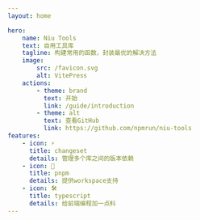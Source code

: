 ```yaml
---
layout: home

hero:
    name: Niu Tools
    text: 自用工具库
    tagline: 构建常用的函数，封装最优的解决方法
    image:
        src: /favicon.svg
        alt: VitePress
    actions:
        - theme: brand
          text: 开始
          link: /guide/introduction
        - theme: alt
          text: 查看GitHub
          link: https://github.com/npmrun/niu-tools
features:
    - icon: ⚡️
      title: changeset
      details: 管理多个库之间的版本依赖
    - icon: 🖖
      title: pnpm
      details: 提供workspace支持
    - icon: 🛠️
      title: typescript
      details: 给前端编程加一点料
---
```


<style>
    .VPFeatures.VPHomeFeatures .items .item{
        width: 100%;
        
    }
    @media (min-width: 640px){
        .VPFeatures.VPHomeFeatures .items .item{
            width: calc(100% / 2);
        }
    }
    @media (min-width: 768px){
        .VPFeatures.VPHomeFeatures .items .item{
            width: calc(100% / 3);
        }
    }
    :root {
        --vp-home-hero-name-color: transparent;
        --vp-home-hero-name-background: linear-gradient(120deg, #bd34fe, #41d1ff);

        --vp-home-hero-image-background-image: url(/favicon.svg);
        --vp-home-hero-image-filter: blur(40px)
    }
    @media (min-width: 640px) {
        :root {
            --vp-home-hero-image-filter: blur(56px)
        }
    }

    @media (min-width: 960px) {
        :root {
            --vp-home-hero-image-filter: blur(72px)
        }
    }
</style>
